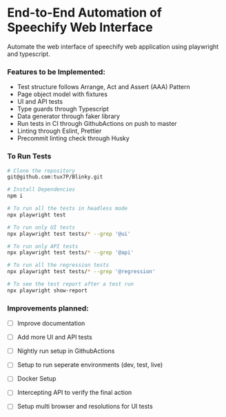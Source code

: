 # End-to-End Automation of Speechify Web Interface

Automate the web interface of speechify web application using playwright and typescript. 


### Features to be Implemented:
* Test structure follows Arrange, Act and Assert (AAA) Pattern
* Page object model with fixtures
* UI and API tests
* Type guards through Typescript
* Data generator through faker library
* Run tests in CI through GithubActions on push to master
* Linting through Eslint, Prettier 
* Precommit linting check through Husky  


### To Run Tests

```bash
# Clone the repository
git@github.com:tux7P/Blinky.git

# Install Dependencies
npm i

# To run all the tests in headless mode
npx playwright test

# To run only UI tests 
npx playwright test tests/* --grep '@ui'

# To run only API tests 
npx playwright test tests/* --grep '@api'

# To run all the regression tests 
npx playwright test tests/* --grep '@regression'

# To see the test report after a test run
npx playwright show-report

```

### Improvements planned:
* [ ] Improve documentation
* [ ] Add more UI and API tests
* [ ] Nightly run setup in GithubActions
* [ ] Setup to run seperate environments (dev, test, live)
* [ ] Docker Setup
* [ ] Intercepting API to verify the final action 
* [ ] Setup multi browser and resolutions for UI tests

